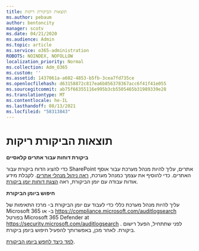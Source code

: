 ```yaml
---
title: תוצאות הביקורת ריקות
ms.author: pebaum
author: bentoncity
manager: scotv
ms.date: 04/21/2020
ms.audience: Admin
ms.topic: article
ms.service: o365-administration
ROBOTS: NOINDEX, NOFOLLOW
localization_priority: Normal
ms.collection: Adm_O365
ms.custom: ''
ms.assetid: 1437061a-a602-4853-b5fb-3cea7fd735ce
ms.openlocfilehash: d63158872c817ea6b856378367acc6f41f41e055
ms.sourcegitcommit: ab75f66355116e995b3cb5505465b31989339e28
ms.translationtype: MT
ms.contentlocale: he-IL
ms.lasthandoff: 08/13/2021
ms.locfileid: "58313843"
---
```

# <a name="auditing-results-are-blank"></a>תוצאות הביקורת ריקות

**ביקורת דוחות עבור אתרים קלאסיים**
  
כדי להציג הדוח ביקורת עבור SharePoint אתרים, עליך להיות מנהל מערכת עבור אוסף האתרים. כדי להוסיף את עצמך כמנהל מערכת, [ראה ניהול מנהלי אתרים](https://docs.microsoft.com/sharepoint/manage-site-collection-administrators). לקבלת מידע אודות עבודה עם יומן הביקורת, ראה [הצגת דוחות יומן ביקורת](https://support.microsoft.com/office/view-audit-log-reports-b37c5869-1b47-4a82-a30d-ea20070fe527).
  
**חיפוש ביומן הביקורת**
  
עליך להיות מנהל מערכת כללי כדי לעבוד עם יומן הביקורת ב- מרכז התאימות של Microsoft 365 ב- או <https://compliance.microsoft.com/auditlogsearch> בפורטל Microsoft 365 Defender at <https://security.microsoft.com/auditlogsearch> . לפני שתתחיל, הפעל רישום ביקורת. לאחר מכן, באפשרותך להפעיל חיפוש ביומן ביקורת.
  
[למד כיצד לחפש ביומן הביקורת](https://docs.microsoft.com/microsoft-365/compliance/search-the-audit-log-in-security-and-compliance#search-the-audit-log).
